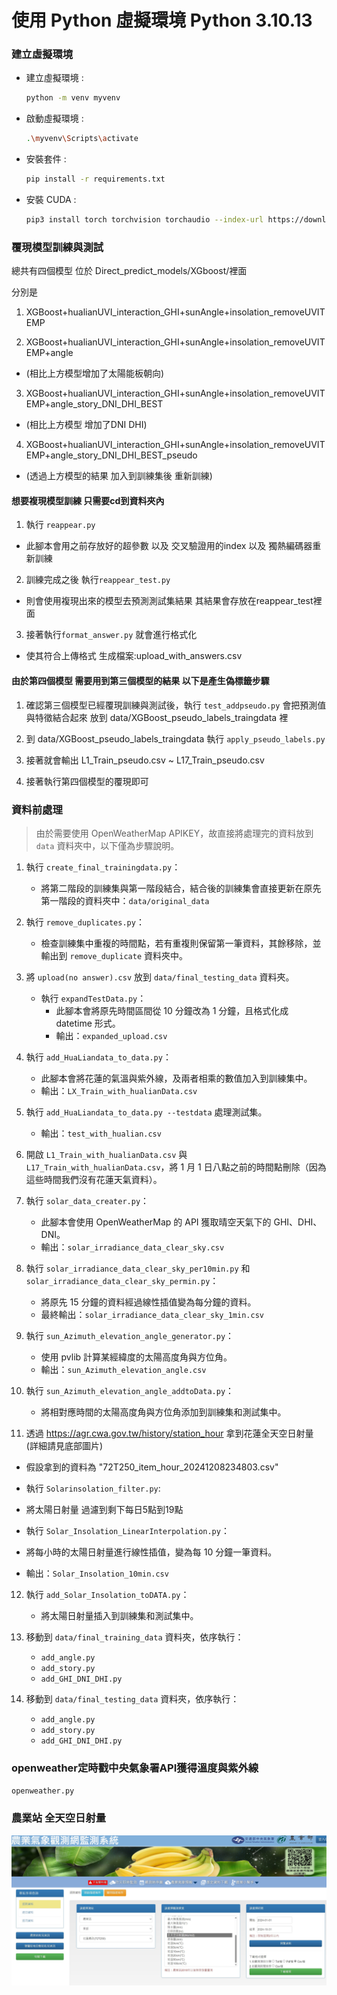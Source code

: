# 使用 Python 虛擬環境 Python 3.10.13

### 建立虛擬環境
- 建立虛擬環境 :
  ```sh
  python -m venv myvenv
  ```
- 啟動虛擬環境 :
  ```sh
  .\myvenv\Scripts\activate
  ```
- 安裝套件 :
  ```sh
  pip install -r requirements.txt
  ```
- 安裝 CUDA :
  ```sh
  pip3 install torch torchvision torchaudio --index-url https://download.pytorch.org/whl/cu118
  ```

### 覆現模型訓練與測試

總共有四個模型
位於  Direct_predict_models/XGboost/裡面


分別是

1. XGBoost+hualianUVI_interaction_GHI+sunAngle+insolation_removeUVITEMP

2. XGBoost+hualianUVI_interaction_GHI+sunAngle+insolation_removeUVITEMP+angle
-  (相比上方模型增加了太陽能板朝向)


3. XGBoost+hualianUVI_interaction_GHI+sunAngle+insolation_removeUVITEMP+angle_story_DNI_DHI_BEST
-  (相比上方模型 增加了DNI DHI)




4. XGBoost+hualianUVI_interaction_GHI+sunAngle+insolation_removeUVITEMP+angle_story_DNI_DHI_BEST_pseudo
- (透過上方模型的結果 加入到訓練集後 重新訓練)


####  想要複現模型訓練 只需要cd到資料夾內

1. 執行 `reappear.py`
- 此腳本會用之前存放好的超參數 以及 交叉驗證用的index 以及 獨熱編碼器重新訓練

2. 訓練完成之後 執行`reappear_test.py`

-  則會使用複現出來的模型去預測測試集結果
   其結果會存放在reappear_test裡面

3. 接著執行`format_answer.py` 就會進行格式化 
-  使其符合上傳格式 生成檔案:upload_with_answers.csv


#### 由於第四個模型 需要用到第三個模型的結果 以下是產生偽標籤步驟

1. 確認第三個模型已經覆現訓練與測試後，執行 `test_addpseudo.py`
   會把預測值與特徵結合起來 放到 data/XGBoost_pseudo_labels_traingdata 裡

2. 到 data/XGBoost_pseudo_labels_traingdata 執行 `apply_pseudo_labels.py`

3. 接著就會輸出 L1_Train_pseudo.csv ~ L17_Train_pseudo.csv

4. 接著執行第四個模型的覆現即可




### 資料前處理
> 由於需要使用 OpenWeatherMap APIKEY，故直接將處理完的資料放到 `data` 資料夾中，以下僅為步驟說明。

1. 執行 `create_final_trainingdata.py`：
   - 將第二階段的訓練集與第一階段結合，結合後的訓練集會直接更新在原先第一階段的資料夾中：`data/original_data`

2. 執行 `remove_duplicates.py`：
   - 檢查訓練集中重複的時間點，若有重複則保留第一筆資料，其餘移除，並輸出到 `remove_duplicate` 資料夾中。

3. 將 `upload(no answer).csv` 放到 `data/final_testing_data` 資料夾。
   - 執行 `expandTestData.py`：
     - 此腳本會將原先時間區間從 10 分鐘改為 1 分鐘，且格式化成 datetime 形式。
     - 輸出：`expanded_upload.csv`

4. 執行 `add_HuaLiandata_to_data.py`：
   - 此腳本會將花蓮的氣溫與紫外線，及兩者相乘的數值加入到訓練集中。
   - 輸出：`LX_Train_with_hualianData.csv`

5. 執行 `add_HuaLiandata_to_data.py --testdata` 處理測試集。
   - 輸出：`test_with_hualian.csv`

6. 開啟 `L1_Train_with_hualianData.csv` 與 `L17_Train_with_hualianData.csv`，將 1 月 1 日八點之前的時間點刪除（因為這些時間我們沒有花蓮天氣資料）。

7. 執行 `solar_data_creater.py`：
   - 此腳本會使用 OpenWeatherMap 的 API 獲取晴空天氣下的 GHI、DHI、DNI。
   - 輸出：`solar_irradiance_data_clear_sky.csv`

8. 執行 `solar_irradiance_data_clear_sky_per10min.py` 和 `solar_irradiance_data_clear_sky_permin.py`：
   - 將原先 15 分鐘的資料經過線性插值變為每分鐘的資料。
   - 最終輸出：`solar_irradiance_data_clear_sky_1min.csv`

9. 執行 `sun_Azimuth_elevation_angle_generator.py`：
   - 使用 pvlib 計算某經緯度的太陽高度角與方位角。
   - 輸出：`sun_Azimuth_elevation_angle.csv`

10. 執行 `sun_Azimuth_elevation_angle_addtoData.py`：
    - 將相對應時間的太陽高度角與方位角添加到訓練集和測試集中。

11.   透過 https://agr.cwa.gov.tw/history/station_hour 拿到花蓮全天空日射量 (詳細請見底部圖片)

   -  假設拿到的資料為 "72T250_item_hour_20241208234803.csv"

   -  執行 `Solarinsolation_filter.py`:
   - 將太陽日射量 過濾到剩下每日5點到19點

   - 執行 `Solar_Insolation_LinearInterpolation.py`：
   - 將每小時的太陽日射量進行線性插值，變為每 10 分鐘一筆資料。
   - 輸出：`Solar_Insolation_10min.csv`

12. 執行 `add_Solar_Insolation_toDATA.py`：
    - 將太陽日射量插入到訓練集和測試集中。

13. 移動到 `data/final_training_data` 資料夾，依序執行：
    - `add_angle.py`
    - `add_story.py`
    - `add_GHI_DNI_DHI.py`

14. 移動到 `data/final_testing_data` 資料夾，依序執行：
    - `add_angle.py`
    - `add_story.py`
    - `add_GHI_DNI_DHI.py`



### openweather定時戳中央氣象署API獲得溫度與紫外線

`openweather.py`


###  農業站 全天空日射量


![alt text](image.png)

